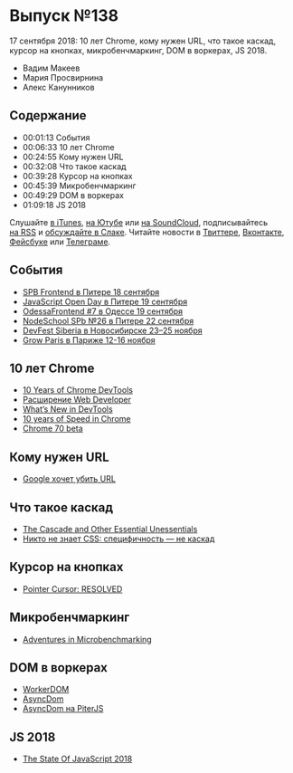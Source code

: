 # Выпуск №138

17 сентября 2018: 10 лет Chrome, кому нужен URL, что такое каскад, курсор на кнопках, микробенчмаркинг, DOM в воркерах, JS 2018.

- Вадим Макеев
- Мария Просвирнина
- Алекс Канунников

## Содержание

- 00:01:13 События
- 00:06:33 10 лет Chrome
- 00:24:55 Кому нужен URL
- 00:32:08 Что такое каскад
- 00:39:28 Курсор на кнопках
- 00:45:39 Микробенчмаркинг
- 00:49:29 DOM в воркерах
- 01:09:18 JS 2018

Слушайте [в iTunes](https://itunes.apple.com/podcast/id1080500016), [на Ютубе](https://www.youtube.com/playlist?list=PLMBnwIwFEFHcwuevhsNXkFTcadeX5R1Go) или [на SoundCloud](https://soundcloud.com/web-standards), подписывайтесь [на RSS](https://web-standards.ru/podcast/feed/) и [обсуждайте в Слаке](http://slack.web-standards.ru/). Читайте новости в [Твиттере](https://twitter.com/webstandards_ru), [Вконтакте](https://vk.com/webstandards_ru), [Фейсбуке](https://www.facebook.com/webstandardsru) или [Телеграме](https://t.me/webstandards_ru).

## События

- [SPB Frontend в Питере 18 сентября](https://spb-frontend-events.timepad.ru/event/804943/)
- [JavaScript Open Day в Питере 19 сентября](https://events.epam.com/events/javascript-open-day)
- [OdessaFrontend #7 в Одессе 19 сентября](https://odessafrontend.com/)
- [NodeSchool SPb №26 в Питере 22 сентября](https://github.com/nodeschool/spb/issues/70)
- [DevFest Siberia в Новосибирске 23–25 ноября](https://gdg-siberia.com/)
- [Grow Paris в Париже 12-16 ноября](http://www.grow.paris/)

## 10 лет Chrome

- [10 Years of Chrome DevTools](https://blog.chromium.org/2018/09/10-years-of-chrome-devtools.html)
- [Расширение Web Developer](https://chrispederick.com/work/web-developer/features/)
- [What’s New in DevTools](https://www.youtube.com/playlist?list=PLNYkxOF6rcIBDSojZWBv4QJNoT4GNYzQD)
- [10 years of Speed in Chrome](https://blog.chromium.org/2018/09/10-years-of-speed-in-chrome_11.html)
- [Chrome 70 beta](https://blog.chromium.org/2018/09/chrome-70-beta-shape-detection-web.html)

## Кому нужен URL

- [Google хочет убить URL](https://habr.com/p/422895/)

## Что такое каскад

- [The Cascade and Other Essential Unessentials](https://timkadlec.com/remembers/2018-09-10-the-cascade-and-other-essential-unessentials/)
- [Никто не знает CSS: специфичность — не каскад](http://css-live.ru/css/nikto-ne-znaet-css-specifichnost-ne-kaskad.html)

## Курсор на кнопках

- [Pointer Cursor: RESOLVED](https://github.com/w3c/csswg-drafts/issues/1936#issuecomment-420722704)

## Микробенчмаркинг

- [Adventures in Microbenchmarking](https://medium.com/p/86dfce4e8c0e)

## DOM в воркерах

- [WorkerDOM](https://github.com/ampproject/worker-dom)
- [AsyncDom](https://github.com/lifeart/async-dom)
- [AsyncDom на PiterJS](https://youtu.be/qZaby7iOVts)

## JS 2018

- [The State Of JavaScript 2018](https://stateofjs.com/)
